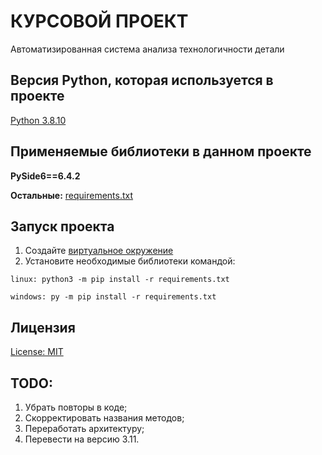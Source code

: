 # КУРСОВОЙ ПРОЕКТ

Автоматизированная система анализа технологичности детали

## Версия Python, которая используется в проекте

[Python 3.8.10](https://www.python.org/downloads/release/python-3810/)

## Применяемые библиотеки в данном проекте

**PySide6==6.4.2**

**Остальные:** [requirements.txt](https://github.com/WolfMTK/ASAMP/blob/master/requirements.txt)

## Запуск проекта

1) Создайте [виртуальное окружение](https://docs.python.org/3/library/venv.html)
2) Установите необходимые библиотеки командой:

`linux: python3 -m pip install -r requirements.txt`

`windows: py -m pip install -r requirements.txt`

## Лицензия

[License: MIT](https://github.com/WolfMTK/ASAMP/blob/master/LICENSE)

## TODO:

1) Убрать повторы в коде;
2) Скорректировать названия методов;
3) Переработать архитектуру;
4) Перевести на версию 3.11.
